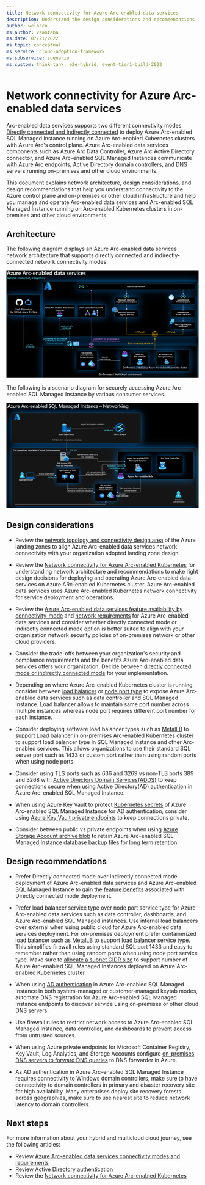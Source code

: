 ```yaml
---
title: Network connectivity for Azure Arc-enabled data services
description: Understand the design considerations and recommendations for network connectivity in Arc-enabled data services
author: welasco
ms.author: vsantana
ms.date: 07/21/2022
ms.topic: conceptual
ms.service: cloud-adoption-framework
ms.subservice: scenario
ms.custom: think-tank, e2e-hybrid, event-tier1-build-2022
---
```


# Network connectivity for Azure Arc-enabled data services

Arc-enabled data services supports two different connectivity modes [Directly connected and Indirectly connected](/azure/azure-arc/data/connectivity) to deploy Azure Arc-enabled SQL Managed Instance running on Azure Arc-enabled Kubernetes clusters with Azure Arc's control plane. Azure Arc-enabled data services components such as Azure Arc Data Controller, Azure Arc Active Directory connector, and Azure Arc-enabled SQL Managed Instances communicate with Azure Arc endpoints, Active Directory domain controllers, and DNS servers running on-premises and other cloud environments.

This document explains network architecture, design considerations, and design recommendations that help you understand connectivity to the Azure control plane and on-premises or other cloud infrastructure and help you manage and operate Arc-enabled data services and Arc-enabled SQL Managed Instance running on Arc-enabled Kubernetes clusters in on-premises and other cloud environments.

## Architecture

The following diagram displays an Azure Arc-enabled data services network architecture that supports directly connected and indirectly-connected network connectivity modes.

[![A diagram showing Azure Arc-enabled data services network architecture.](./media/arc-enabled-sqlmi-network.png)](./media/arc-enabled-sqlmi-network.png#lightbox)

The following is a scenario diagram for securely accessing Azure Arc-enabled SQL Managed Instance by various consumer services.

[![A diagram showing Azure Arc-enabled data services secure access network architecture.](./media/arc-enabled-sqlmi-secure-access-network.png)](./media/arc-enabled-sqlmi-secure-access-network.png#lightbox)

## Design considerations

- Review the [network topology and connectivity design area](/azure/cloud-adoption-framework/ready/enterprise-scale/network-topology-and-connectivity) of the Azure landing zones to align Azure Arc-enabled data services network connectivity with your organization adopted landing zone design.

- Review the [Network connectivity for Azure Arc-enabled Kubernetes](/azure/cloud-adoption-framework/scenarios/hybrid/arc-enabled-kubernetes/eslz-arc-kubernetes-network-connectivity) for understanding network architecture and recommendations to make right design decisions for deploying and operating Azure Arc-enabled data services on Azure ARc-enabled Kubernetes cluster. Azure Arc-enabled data services uses Azure Arc-enabled Kubernetes network connectivity for service deployment and operations.

- Review the [Azure Arc-enabled data services feature availability by connectivity-mode](/azure/azure-arc/data/connectivity#feature-availability-by-connectivity-mode) and [network requirements](/azure/azure-arc/data/connectivity) for Azure Arc-enabled data services and consider whether directly connected mode or indirectly connected mode option is better suited to align with your organization network security policies of on-premises network or other cloud providers.

- Consider the trade-offs between your organization's security and compliance requirements and the benefits Azure Arc-enabled data services offers your organization. Decide between [directly connected mode or indirectly connected mode](/azure/azure-arc/data/connectivity#connectivity-modes) for your implementation.

- Depending on where Azure Arc-enabled Kubernetes cluster is running, consider between [load balancer](https://kubernetes.io/docs/tasks/access-application-cluster/create-external-load-balancer/) or [node port type](https://kubernetes.io/docs/concepts/services-networking/service/#type-nodeport) to expose Azure Arc-enabled data services such as data controller and SQL Managed Instance. Load balancer allows to maintain same port number across multiple instances whereas node port requires different port number for each instance.

- Consider deploying software load balancer types such as [MetalLB](https://metallb.universe.tf/) to support Load balancer in on-premises Arc-enabled Kubernetes cluster to support load balancer type in SQL Managed Instance and other Arc-enabled services. This allows organizations to use their standard SQL server port such as 1433 or custom port rather than using random ports when using node ports.

- Consider using TLS ports such as 636 and 3269 vs non-TLS ports 389 and 3268 with [Active Directory Domain Services(ADDS)](/windows-server/identity/ad-ds/active-directory-domain-services) to keep connections secure when using [Active Directory(AD) authentication](/azure/azure-arc/data/active-directory-introduction) in Azure Arc-enabled SQL Managed Instance.

- When using Azure Key Vault to protect [Kubernetes secrets](/azure/aks/csi-secrets-store-driver) of Azure Arc-enabled SQL Managed Instance for AD authentication, consider using [Azure Key Vault private endpoints](/azure/key-vault/general/private-link-service?tabs=portal) to keep connections private.

- Consider between public vs private endpoints when using [Azure Storage Account archive blob](/azure/storage/blobs/archive-blob?tabs=azure-portal) to retain Azure Arc-enabled SQL Managed Instance database backup files for long term retention.

## Design recommendations

- Prefer Directly connected mode over Indirectly connected mode deployment of Azure Arc-enabled data services and Azure Arc-enabled SQL Managed Instance to gain the [feature benefits](/azure/azure-arc/data/connectivity#feature-availability-by-connectivity-mode) associated with Directly connected mode deployment.

- Prefer load balancer service type over node port service type for Azure Arc-enabled data services such as data controller, dashboards, and Azure Arc-enabled SQL Managed instances. Use internal load balancers over external when using public cloud for Azure Arc-enabled data services deployment. For on-premises deployment prefer containerized load balancer such as [MetalLB](https://metallb.universe.tf/#why) to support [load balancer service type](https://kubernetes.io/docs/tasks/access-application-cluster/create-external-load-balancer/). This simplifies firewall rules using standard SQL port 1433 and easy to remember rather than using random ports when using node port service type. Make sure to [allocate a subnet CIDR size](https://metallb.universe.tf/concepts/#address-allocation) to support number of Azure Arc-enabled SQL Managed Instances deployed on Azure Arc-enabled Kubernetes cluster.

- When using [AD authentication](/azure/azure-arc/data/active-directory-introduction) in Azure Arc-enabled SQL Managed Instance in both system-managed or customer-managed keytab modes, automate DNS registration for Azure Arc-enabled SQL Managed Instance endpoints to discover service using on-premises or other cloud DNS servers.

- Use firewall rules to restrict network access to Azure Arc-enabled SQL Managed Instance, data controller, and dashboards to prevent access from untrusted sources.

- When using Azure private endpoints for Microsoft Container Registry, Key Vault, Log Analytics, and Storage Accounts configure [on-premises DNS servers to forward DNS queries](/azure/private-link/private-endpoint-dns#on-premises-workloads-using-a-dns-forwarder) to DNS forwarder in Azure.

- As AD authentication in Azure Arc-enabled SQL Managed Instance requires connectivity to Windows domain controllers, make sure to have connectivity to domain controllers in primary and disaster recovery site for high availability. Many enterprises deploy site recovery forests across geographies, make sure to use nearest site to reduce network latency to domain controllers.

## Next steps

For more information about your hybrid and multicloud cloud journey, see the following articles:

- Review [Azure Arc-enabled data services connectivity modes and requirements](/azure/azure-arc/data/connectivity)
- Review [Active Directory authentication](/azure/azure-arc/data/active-directory-introduction)
- Review the [Network connectivity for Azure Arc-enabled Kubernetes](/azure/cloud-adoption-framework/scenarios/hybrid/arc-enabled-kubernetes/eslz-arc-kubernetes-network-connectivity)
